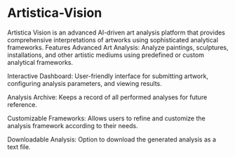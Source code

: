 # Artistica-Vision
Artistica Vision is an advanced AI-driven art analysis platform that provides comprehensive interpretations of artworks using sophisticated analytical frameworks.
Features
Advanced Art Analysis: Analyze paintings, sculptures, installations, and other artistic mediums using predefined or custom analytical frameworks.

Interactive Dashboard: User-friendly interface for submitting artwork, configuring analysis parameters, and viewing results.

Analysis Archive: Keeps a record of all performed analyses for future reference.

Customizable Frameworks: Allows users to refine and customize the analysis framework according to their needs.

Downloadable Analysis: Option to download the generated analysis as a text file.
